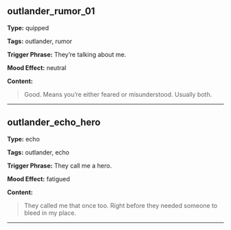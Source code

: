 ## outlander_rumor_01
**Type:** quipped

**Tags:** outlander, rumor

**Trigger Phrase:** They’re talking about me.

**Mood Effect:** neutral

**Content:**
> Good. Means you’re either feared or misunderstood. Usually both.

---

## outlander_echo_hero
**Type:** echo

**Tags:** outlander, echo

**Trigger Phrase:** They call me a hero.

**Mood Effect:** fatigued

**Content:**
> They called me that once too. Right before they needed someone to bleed in my place.

---

